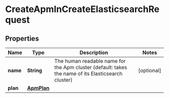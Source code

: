 # CreateApmInCreateElasticsearchRequest

## Properties
Name | Type | Description | Notes
------------ | ------------- | ------------- | -------------
**name** | **String** | The human readable name for the Apm cluster (default: takes the name of its Elasticsearch cluster) |  [optional]
**plan** | [**ApmPlan**](ApmPlan.md) |  | 
